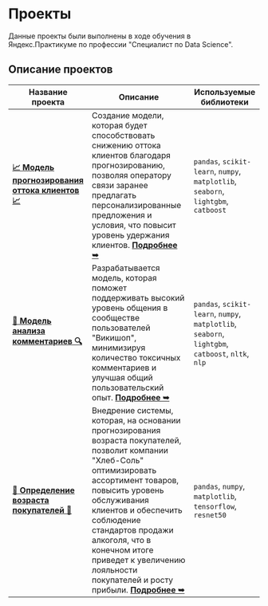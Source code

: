 # Проекты

Данные проекты были выполнены в ходе обучения в Яндекс.Практикуме по профессии "Специалист по Data Science".

## Описание проектов

| Название проекта                | Описание                                                                                                                                 | Используемые библиотеки |
|----------------------------------|------------------------------------------------------------------------------------------------------------------------------------------|-------------------------|
| **[📈 Модель прогнозирования оттока клиентов 📈](https://github.com/glumov-d/glumov-d.github.io/blob/main/practicum-projects/Customer-Churn(ML%2CCatBoost%2CLightGBM)/cust-churn-predict(ml%2Ccb%2Clgbm).ipynb)**       | Создание модели, которая будет способствовать снижению оттока клиентов благодаря прогнозированию, позволяя оператору связи заранее предлагать персонализированные предложения и условия, что повысит уровень удержания клиентов. **[Подробнее ➥](https://github.com/glumov-d/glumov-d.github.io/blob/main/practicum-projects/Customer-Churn(ML%2CCatBoost%2CLightGBM)/project-description.md)** | `pandas`, `scikit-learn`, `numpy`, `matplotlib`, `seaborn`, `lightgbm`, `catboost`                |
| **[💬 Модель анализа комментариев 🔍](https://github.com/glumov-d/glumov-d.github.io/blob/main/practicum-projects/Negative-Text(ML%2CNLP%2CNLTK)/negative-text-predict(ml%2Cnlp%2Cnltk).ipynb)**       | Разрабатывается модель, которая поможет поддерживать высокий уровень общения в сообществе пользователей "Викишоп", минимизируя количество токсичных комментариев и улучшая общий пользовательский опыт. **[Подробнее ➥](https://github.com/glumov-d/glumov-d.github.io/blob/main/practicum-projects/Negative-Text(ML%2CNLP%2CNLTK)/project-description.md)** | `pandas`, `scikit-learn`, `numpy`, `matplotlib`, `seaborn`, `lightgbm`, `catboost`, `nltk`, `nlp`                 |
| **[🔞 Определение возраста покупателей 🔞](https://github.com/glumov-d/glumov-d.github.io/blob/main/practicum-projects/Age-Prediction(Neural-Networks%2CResNet50%2CTensorFlow)/age-predict(neural-net%2Cresnet50%2Ctensorflow).ipynb)**       | Внедрение системы, которая, на основании прогнозирования возраста покупателей, позволит компании "Хлеб-Соль" оптимизировать ассортимент товаров, повысить уровень обслуживания клиентов и обеспечить соблюдение стандартов продажи алкоголя, что в конечном итоге приведет к увеличению лояльности покупателей и росту прибыли. **[Подробнее ➥](https://github.com/glumov-d/glumov-d.github.io/blob/main/practicum-projects/Age-Prediction(Neural-Networks%2CResNet50%2CTensorFlow)/project-description.md)**| `pandas`, `numpy`, `matplotlib`, `tensorflow`, `resnet50`                |



